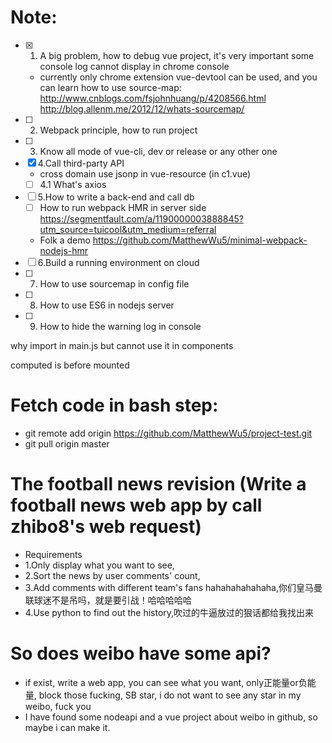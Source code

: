 # Note:
- [x] 1. A big problem, how to debug vue project, it's very important some console log cannot display in chrome console
  - currently only chrome extension vue-devtool can be used, and you can learn how to use source-map: http://www.cnblogs.com/fsjohnhuang/p/4208566.html
http://blog.allenm.me/2012/12/whats-sourcemap/
- [ ] 2. Webpack principle, how to run project
- [ ] 3. Know all mode of vue-cli, dev or release or any other one
- [x] 4.Call third-party API
  - cross domain use jsonp in vue-resource (in c1.vue)
  - [ ] 4.1 What's axios 
- [ ] 5.How to write a back-end and call db
  - [ ] How to run webpack HMR in server side https://segmentfault.com/a/1190000003888845?utm_source=tuicool&utm_medium=referral
  - Folk a demo https://github.com/MatthewWu5/minimal-webpack-nodejs-hmr
- [ ] 6.Build a running environment on cloud
- [ ] 7. How to use sourcemap in config file
- [ ] 8. How to use ES6 in nodejs server
- [ ] 9. How to hide the warning log in console

why import in main.js but cannot use it in components

computed is before mounted 


# Fetch code in bash step:
 - git remote add origin https://github.com/MatthewWu5/project-test.git
 - git pull origin master

 # The football news revision (Write a football news web app by call zhibo8's web request)
 - Requirements
 - 1.Only display what you want to see,
 - 2.Sort the news by user comments' count,
 - 3.Add comments with different team's fans hahahahahahaha,你们皇马曼联球迷不是吊吗，就是要引战！哈哈哈哈哈
 - 4.Use python to find out the history,吹过的牛逼放过的狠话都给我找出来

 # So does weibo have some api? 
 - if exist, write a web app, you can see what you want, only正能量or负能量, block those fucking, SB star, i do not want to see any star in my weibo, fuck you
 - I have found some nodeapi and a vue project about weibo in github, so maybe i can make it.

